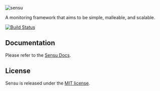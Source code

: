 ![sensu](https://raw.github.com/sensu/sensu/master/sensu-logo.png)

A monitoring framework that aims to be simple, malleable, and scalable.

[![Build Status](https://secure.travis-ci.org/sensu/sensu.png)](https://travis-ci.org/sensu/sensu)

## Documentation
  Please refer to the [Sensu Docs](http://docs.sensuapp.org/).

## License
  Sensu is released under the [MIT license](https://raw.github.com/sensu/sensu/master/MIT-LICENSE.txt).
